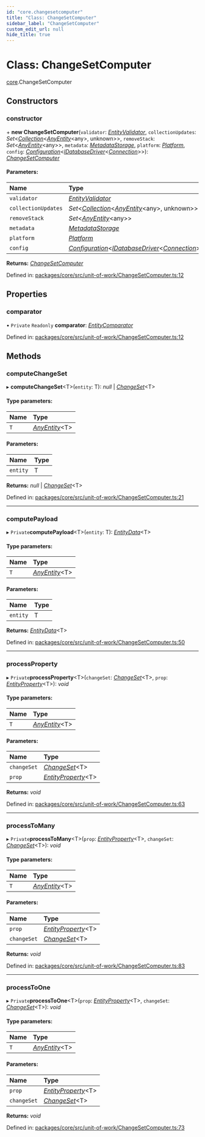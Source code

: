 ```yaml
---
id: "core.changesetcomputer"
title: "Class: ChangeSetComputer"
sidebar_label: "ChangeSetComputer"
custom_edit_url: null
hide_title: true
---
```


# Class: ChangeSetComputer

[core](../modules/core.md).ChangeSetComputer

## Constructors

### constructor

\+ **new ChangeSetComputer**(`validator`: [*EntityValidator*](core.entityvalidator.md), `collectionUpdates`: *Set*<[*Collection*](core.collection.md)<[*AnyEntity*](../modules/core.md#anyentity)<any\>, unknown\>\>, `removeStack`: *Set*<[*AnyEntity*](../modules/core.md#anyentity)<any\>\>, `metadata`: [*MetadataStorage*](core.metadatastorage.md), `platform`: [*Platform*](core.platform.md), `config`: [*Configuration*](core.configuration.md)<[*IDatabaseDriver*](../interfaces/core.idatabasedriver.md)<[*Connection*](core.connection.md)\>\>): [*ChangeSetComputer*](core.changesetcomputer.md)

#### Parameters:

Name | Type |
:------ | :------ |
`validator` | [*EntityValidator*](core.entityvalidator.md) |
`collectionUpdates` | *Set*<[*Collection*](core.collection.md)<[*AnyEntity*](../modules/core.md#anyentity)<any\>, unknown\>\> |
`removeStack` | *Set*<[*AnyEntity*](../modules/core.md#anyentity)<any\>\> |
`metadata` | [*MetadataStorage*](core.metadatastorage.md) |
`platform` | [*Platform*](core.platform.md) |
`config` | [*Configuration*](core.configuration.md)<[*IDatabaseDriver*](../interfaces/core.idatabasedriver.md)<[*Connection*](core.connection.md)\>\> |

**Returns:** [*ChangeSetComputer*](core.changesetcomputer.md)

Defined in: [packages/core/src/unit-of-work/ChangeSetComputer.ts:12](https://github.com/mikro-orm/mikro-orm/blob/bcf1a0899b/packages/core/src/unit-of-work/ChangeSetComputer.ts#L12)

## Properties

### comparator

• `Private` `Readonly` **comparator**: [*EntityComparator*](core.entitycomparator.md)

Defined in: [packages/core/src/unit-of-work/ChangeSetComputer.ts:12](https://github.com/mikro-orm/mikro-orm/blob/bcf1a0899b/packages/core/src/unit-of-work/ChangeSetComputer.ts#L12)

## Methods

### computeChangeSet

▸ **computeChangeSet**<T\>(`entity`: T): *null* \| [*ChangeSet*](core.changeset.md)<T\>

#### Type parameters:

Name | Type |
:------ | :------ |
`T` | [*AnyEntity*](../modules/core.md#anyentity)<T\> |

#### Parameters:

Name | Type |
:------ | :------ |
`entity` | T |

**Returns:** *null* \| [*ChangeSet*](core.changeset.md)<T\>

Defined in: [packages/core/src/unit-of-work/ChangeSetComputer.ts:21](https://github.com/mikro-orm/mikro-orm/blob/bcf1a0899b/packages/core/src/unit-of-work/ChangeSetComputer.ts#L21)

___

### computePayload

▸ `Private`**computePayload**<T\>(`entity`: T): [*EntityData*](../modules/core.md#entitydata)<T\>

#### Type parameters:

Name | Type |
:------ | :------ |
`T` | [*AnyEntity*](../modules/core.md#anyentity)<T\> |

#### Parameters:

Name | Type |
:------ | :------ |
`entity` | T |

**Returns:** [*EntityData*](../modules/core.md#entitydata)<T\>

Defined in: [packages/core/src/unit-of-work/ChangeSetComputer.ts:50](https://github.com/mikro-orm/mikro-orm/blob/bcf1a0899b/packages/core/src/unit-of-work/ChangeSetComputer.ts#L50)

___

### processProperty

▸ `Private`**processProperty**<T\>(`changeSet`: [*ChangeSet*](core.changeset.md)<T\>, `prop`: [*EntityProperty*](../interfaces/core.entityproperty.md)<T\>): *void*

#### Type parameters:

Name | Type |
:------ | :------ |
`T` | [*AnyEntity*](../modules/core.md#anyentity)<T\> |

#### Parameters:

Name | Type |
:------ | :------ |
`changeSet` | [*ChangeSet*](core.changeset.md)<T\> |
`prop` | [*EntityProperty*](../interfaces/core.entityproperty.md)<T\> |

**Returns:** *void*

Defined in: [packages/core/src/unit-of-work/ChangeSetComputer.ts:63](https://github.com/mikro-orm/mikro-orm/blob/bcf1a0899b/packages/core/src/unit-of-work/ChangeSetComputer.ts#L63)

___

### processToMany

▸ `Private`**processToMany**<T\>(`prop`: [*EntityProperty*](../interfaces/core.entityproperty.md)<T\>, `changeSet`: [*ChangeSet*](core.changeset.md)<T\>): *void*

#### Type parameters:

Name | Type |
:------ | :------ |
`T` | [*AnyEntity*](../modules/core.md#anyentity)<T\> |

#### Parameters:

Name | Type |
:------ | :------ |
`prop` | [*EntityProperty*](../interfaces/core.entityproperty.md)<T\> |
`changeSet` | [*ChangeSet*](core.changeset.md)<T\> |

**Returns:** *void*

Defined in: [packages/core/src/unit-of-work/ChangeSetComputer.ts:83](https://github.com/mikro-orm/mikro-orm/blob/bcf1a0899b/packages/core/src/unit-of-work/ChangeSetComputer.ts#L83)

___

### processToOne

▸ `Private`**processToOne**<T\>(`prop`: [*EntityProperty*](../interfaces/core.entityproperty.md)<T\>, `changeSet`: [*ChangeSet*](core.changeset.md)<T\>): *void*

#### Type parameters:

Name | Type |
:------ | :------ |
`T` | [*AnyEntity*](../modules/core.md#anyentity)<T\> |

#### Parameters:

Name | Type |
:------ | :------ |
`prop` | [*EntityProperty*](../interfaces/core.entityproperty.md)<T\> |
`changeSet` | [*ChangeSet*](core.changeset.md)<T\> |

**Returns:** *void*

Defined in: [packages/core/src/unit-of-work/ChangeSetComputer.ts:73](https://github.com/mikro-orm/mikro-orm/blob/bcf1a0899b/packages/core/src/unit-of-work/ChangeSetComputer.ts#L73)
